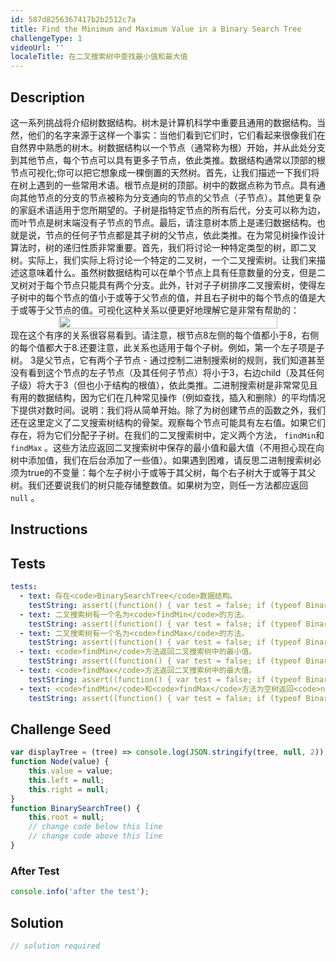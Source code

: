 ```yaml
---
id: 587d8256367417b2b2512c7a
title: Find the Minimum and Maximum Value in a Binary Search Tree
challengeType: 1
videoUrl: ''
localeTitle: 在二叉搜索树中查找最小值和最大值
---
```


## Description
<section id="description">这一系列挑战将介绍树数据结构。树木是计算机科学中重要且通用的数据结构。当然，他们的名字来源于这样一个事实：当他们看到它们时，它们看起来很像我们在自然界中熟悉的树木。树数据结构以一个节点（通常称为根）开始，并从此处分支到其他节点，每个节点可以具有更多子节点，依此类推。数据结构通常以顶部的根节点可视化;你可以把它想象成一棵倒置的天然树。首先，让我们描述一下我们将在树上遇到的一些常用术语。根节点是树的顶部。树中的数据点称为节点。具有通向其他节点的分支的节点被称为分支通向的节点的父节点（子节点）。其他更复杂的家庭术语适用于您所期望的。子树是指特定节点的所有后代，分支可以称为边，而叶节点是树末端没有子节点的节点。最后，请注意树本质上是递归数据结构。也就是说，节点的任何子节点都是其子树的父节点，依此类推。在为常见树操作设计算法时，树的递归性质非常重要。首先，我们将讨论一种特定类型的树，即二叉树。实际上，我们实际上将讨论一个特定的二叉树，一个二叉搜索树。让我们来描述这意味着什么。虽然树数据结构可以在单个节点上具有任意数量的分支，但是二叉树对于每个节点只能具有两个分支。此外，针对子子树排序二叉搜索树，使得左子树中的每个节点的值小于或等于父节点的值，并且右子树中的每个节点的值是大于或等于父节点的值。可视化这种关系以便更好地理解它是非常有帮助的： <div style="width: 100%; display: flex; justify-content: center; align-items: center;"><img style="width: 100%; max-width: 350px;" src="https://user-images.githubusercontent.com/18563015/32136009-1e665d98-bbd6-11e7-9133-63184f9f9182.png"></div>现在这个有序的关系很容易看到。请注意，根节点8左侧的每个值都小于8，右侧的每个值都大于8.还要注意，此关系也适用于每个子树。例如，第一个左子项是子树。 3是父节点，它有两个子节点 - 通过控制二进制搜索树的规则，我们知道甚至没有看到这个节点的左子节点（及其任何子节点）将小于3，右边child（及其任何子级）将大于3（但也小于结构的根值），依此类推。二进制搜索树是非常常见且有用的数据结构，因为它们在几种常见操作（例如查找，插入和删除）的平均情况下提供对数时间。说明：我们将从简单开始。除了为树创建节点的函数之外，我们还在这里定义了二叉搜索树结构的骨架。观察每个节点可能具有左右值。如果它们存在，将为它们分配子子树。在我们的二叉搜索树中，定义两个方法， <code>findMin</code>和<code>findMax</code> 。这些方法应返回二叉搜索树中保存的最小值和最大值（不用担心现在向树中添加值，我们在后台添加了一些值）。如果遇到困难，请反思二进制搜索树必须为true的不变量：每个左子树小于或等于其父树，每个右子树大于或等于其父树。我们还要说我们的树只能存储整数值。如果树为空，则任一方法都应返回<code>null</code> 。 </section>

## Instructions
<section id="instructions">
</section>

## Tests
<section id='tests'>

```yml
tests:
  - text: 存在<code>BinarySearchTree</code>数据结构。
    testString: assert((function() { var test = false; if (typeof BinarySearchTree !== 'undefined') { test = new BinarySearchTree() }; return (typeof test == 'object')})(), 'The <code>BinarySearchTree</code> data structure exists.');
  - text: 二叉搜索树有一个名为<code>findMin</code>的方法。
    testString: assert((function() { var test = false; if (typeof BinarySearchTree !== 'undefined') { test = new BinarySearchTree() } else { return false; }; return (typeof test.findMin == 'function')})(), 'The binary search tree has a method called <code>findMin</code>.');
  - text: 二叉搜索树有一个名为<code>findMax</code>的方法。
    testString: assert((function() { var test = false; if (typeof BinarySearchTree !== 'undefined') { test = new BinarySearchTree() } else { return false; }; return (typeof test.findMax == 'function')})(), 'The binary search tree has a method called <code>findMax</code>.');
  - text: <code>findMin</code>方法返回二叉搜索树中的最小值。
    testString: assert((function() { var test = false; if (typeof BinarySearchTree !== 'undefined') { test = new BinarySearchTree() } else { return false; }; if (typeof test.findMin !== 'function') { return false; }; test.add(4); test.add(1); test.add(7); test.add(87); test.add(34); test.add(45); test.add(73); test.add(8); return test.findMin() == 1; })(), 'The <code>findMin</code> method returns the minimum value in the binary search tree.');
  - text: <code>findMax</code>方法返回二叉搜索树中的最大值。
    testString: assert((function() { var test = false; if (typeof BinarySearchTree !== 'undefined') { test = new BinarySearchTree() } else { return false; }; if (typeof test.findMax !== 'function') { return false; }; test.add(4); test.add(1); test.add(7); test.add(87); test.add(34); test.add(45); test.add(73); test.add(8); return test.findMax() == 87; })(), 'The <code>findMax</code> method returns the maximum value in the binary search tree.');
  - text: <code>findMin</code>和<code>findMax</code>方法为空树返回<code>null</code> 。
    testString: assert((function() { var test = false; if (typeof BinarySearchTree !== 'undefined') { test = new BinarySearchTree() } else { return false; }; if (typeof test.findMin !== 'function') { return false; }; if (typeof test.findMax !== 'function') { return false; }; return (test.findMin() == null && test.findMax() == null) })(), 'The <code>findMin</code> and <code>findMax</code> methods return <code>null</code> for an empty tree.');

```

</section>

## Challenge Seed
<section id='challengeSeed'>

<div id='js-seed'>

```js
var displayTree = (tree) => console.log(JSON.stringify(tree, null, 2));
function Node(value) {
    this.value = value;
    this.left = null;
    this.right = null;
}
function BinarySearchTree() {
    this.root = null;
    // change code below this line
    // change code above this line
}

```

</div>


### After Test
<div id='js-teardown'>

```js
console.info('after the test');
```

</div>

</section>

## Solution
<section id='solution'>

```js
// solution required
```
</section>

